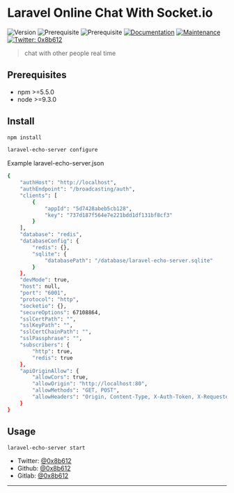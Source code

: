 # Laravel Online Chat With Socket.io
![Version](https://img.shields.io/badge/version-0.0.1-blue.svg?cacheSeconds=2592000)
![Prerequisite](https://img.shields.io/badge/npm-%3E%3D5.5.0-blue.svg)
![Prerequisite](https://img.shields.io/badge/node-%3E%3D9.3.0-blue.svg)
[![Documentation](https://img.shields.io/badge/documentation-yes-brightgreen.svg)](https://github.com/kefranabg/readme-md-generator#readme)
[![Maintenance](https://img.shields.io/badge/Maintained%3F-yes-green.svg)](https://github.com/kefranabg/readme-md-generator/graphs/commit-activity)
[![Twitter: 0x8b612](https://img.shields.io/twitter/follow/0x8b612.svg?style=social)](https://twitter.com/0x8b612)

> chat with other people real time


## Prerequisites

- npm >=5.5.0
- node >=9.3.0

## Install

```sh
npm install
```

```sh
laravel-echo-server configure
```

Example laravel-echo-server.json
```sh
{
	"authHost": "http://localhost",
	"authEndpoint": "/broadcasting/auth",
	"clients": [
		{
			"appId": "5d7428abeb5cb128",
			"key": "737d187f564e7e221bdd1df131bf8cf3"
		}
	],
	"database": "redis",
	"databaseConfig": {
		"redis": {},
		"sqlite": {
			"databasePath": "/database/laravel-echo-server.sqlite"
		}
	},
	"devMode": true,
	"host": null,
	"port": "6001",
	"protocol": "http",
	"socketio": {},
	"secureOptions": 67108864,
	"sslCertPath": "",
	"sslKeyPath": "",
	"sslCertChainPath": "",
	"sslPassphrase": "",
	"subscribers": {
		"http": true,
		"redis": true
	},
	"apiOriginAllow": {
		"allowCors": true,
		"allowOrigin": "http://localhost:80",
		"allowMethods": "GET, POST",
		"allowHeaders": "Origin, Content-Type, X-Auth-Token, X-Requested-With, Accept, Authorization, X-CSRF-TOKEN, X-Socket-Id"
	}
}
```

## Usage

```sh
laravel-echo-server start
```

* Twitter: [@0x8b612](https://twitter.com/0x8b612)
* Github: [@0x8b612](https://github.com/0x8b612)
* Gitlab: [@0x8b612](https://gitlab.com/0x8b612)

***

